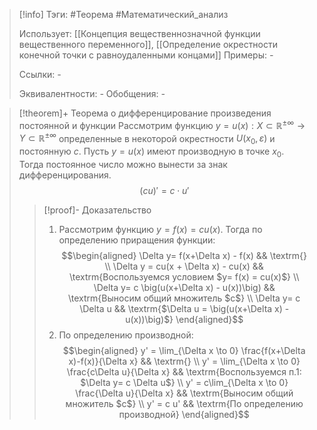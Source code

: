 > [!info]
> Тэги: #Теорема #Математический_анализ   
> 
> Использует: [[Концепция вещественнозначной функции вещественного переменного]], [[Определение окрестности конечной точки с равноудаленными концами]]
> Примеры: *-*
> 
> Ссылки: *-*
> 
> Эквивалентности: *-*
> Обобщения: *-*

> [!theorem]+ Теорема о дифференцирование произведения постоянной и функции
> Рассмотрим функцию $y = u(x):X \subset \mathbb{R^{\pm\infty}}\rightarrow Y \subset \mathbb{R^{\pm\infty}}$ определенные в некоторой окрестности $U(x_0, \varepsilon)$ и постоянную $c$. Пусть $y = u(x)$ имеют производную в точке $x_0$. Тогда  постоянное число можно вынести за знак дифференцирования. $$(cu)' = c \cdot u'$$
> > [!proof]- Доказательство
> > 1. Рассмотрим функцию $y= f(x) = cu(x)$. Тогда по определению приращения функции: $$\begin{aligned} \Delta y= f(x+\Delta x) - f(x)  && \textrm{} \\ \Delta y  = cu(x + \Delta x) - cu(x)  && \textrm{Воспользуемся условием $y= f(x) = cu(x)$} \\ \Delta y= c \big(u(x+\Delta x) - u(x))\big)  && \textrm{Выносим общий множитель $c$} \\ \Delta y= c \Delta u  && \textrm{$\Delta u = \big(u(x+\Delta x) - u(x))\big)$} \end{aligned}$$
> > 2. По определению производной: $$\begin{aligned} y' = \lim_{\Delta x \to 0} \frac{f(x+\Delta x)-f(x)}{\Delta x}  && \textrm{} \\ y' = \lim_{\Delta x \to 0} \frac{c\Delta u}{\Delta x}  && \textrm{Воспользуемся п.1: $\Delta y= c \Delta u$} \\  y' = c\lim_{\Delta x \to 0} \frac{\Delta u}{\Delta x}  && \textrm{Выносим общий множитель $c$} \\ y' = c u'  && \textrm{По определению производной} \end{aligned}$$
